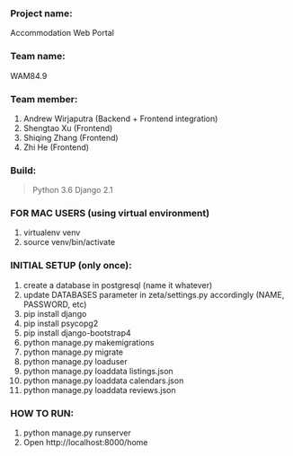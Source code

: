 ### Project name:
Accommodation Web Portal 

### Team name:
WAM84.9

### Team member:
1. Andrew Wirjaputra (Backend + Frontend integration)
2. Shengtao Xu (Frontend)
3. Shiqing Zhang (Frontend)
4. Zhi He (Frontend)

### Build:
> Python 3.6
> Django 2.1

### FOR MAC USERS (using virtual environment)
1. virtualenv venv
2. source venv/bin/activate

### INITIAL SETUP (only once):
1. create a database in postgresql (name it whatever)
2. update DATABASES parameter in zeta/settings.py accordingly (NAME, PASSWORD, etc)
3. pip install django
4. pip install psycopg2
5. pip install django-bootstrap4
6. python manage.py makemigrations
7. python manage.py migrate
8. python manage.py loaduser
9. python manage.py loaddata listings.json
10. python manage.py loaddata calendars.json
11. python manage.py loaddata reviews.json

### HOW TO RUN:
1. python manage.py runserver
2. Open http://localhost:8000/home
